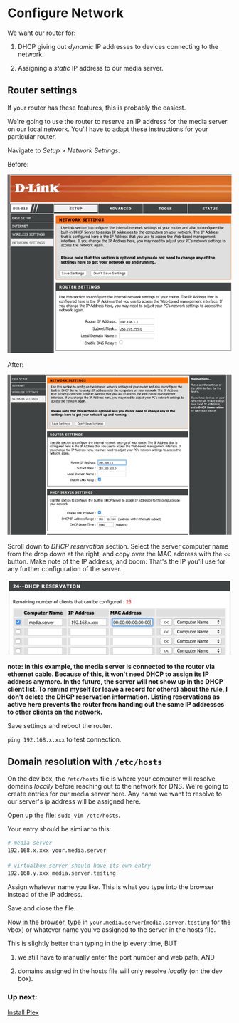 # Configure Network

We want our router for:

1.  DHCP giving out _dynamic_ IP addresses to devices connecting to the network.

2.  Assigning a _static_ IP address to our media server.

## Router settings

If your router has these features, this is probably the easiest.

We're going to use the router to reserve an IP address for the media server on our local network. You'll have to adapt these instructions for your particular router.

Navigate to _Setup > Network Settings_.

Before:

![d-link network config1](./images/d-link1.png?raw=true "d-link1")

After:

![d-link network config1](./images/d-link3.png?raw=true "d-link3")

Scroll down to _DHCP reservation_ section. Select the server computer name from the drop down at the right, and copy over the MAC address with the `<<` button. Make note of the IP address, and boom: That's the IP you'll use for any further configuration of the server.

![d-link network config2](./images/d-link.png?raw=true "d-link")

**note: in this example, the media server is connected to the router via ethernet cable. Because of this, it won't need DHCP to assign its IP address anymore. In the future, the server will not show up in the DHCP client list. To remind myself (or leave a record for others) about the rule, I don't delete the DHCP reservation information. Listing reservations as active here prevents the router from handing out the same IP addresses to other clients on the network.**

Save settings and reboot the router.

`ping 192.168.x.xxx` to test connection.

## Domain resolution with `/etc/hosts`

On the dev box, the `/etc/hosts` file is where your computer will resolve domains _locally_ before reaching out to the network for DNS. We're going to create entries for our media server here. Any name we want to resolve to our server's ip address will be assigned here.

Open up the file: `sudo vim /etc/hosts`.

Your entry should be similar to this:

```bash
# media server
192.168.x.xxx your.media.server

# virtualbox server should have its own entry
192.168.y.xxx media.server.testing
```

Assign whatever name you like. This is what you type into the browser instead of the IP address.

Save and close the file.

Now in the browser, type in `your.media.server`(`media.server.testing` for the vbox) or whatever name you've assigned to the server in the hosts file.

This is slightly better than typing in the ip every time, BUT

1.  we still have to manually enter the port number and web path, AND

2.  domains assigned in the hosts file will only resolve _locally_ (on the dev box).

### Up next:

[Install Plex](./04-install-plex.md)
